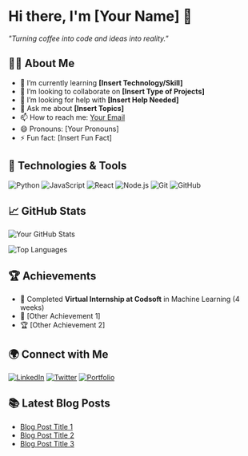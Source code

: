 # Hi there, I'm [Your Name] 👋

<!-- Optional: add a cool quote or a tagline here -->
_"Turning coffee into code and ideas into reality."_

## 👨‍💻 About Me

- 🌱 I’m currently learning **[Insert Technology/Skill]**
- 👯 I’m looking to collaborate on **[Insert Type of Projects]**
- 🤔 I’m looking for help with **[Insert Help Needed]**
- 💬 Ask me about **[Insert Topics]**
- 📫 How to reach me: [Your Email](mailto:your.email@example.com)
- 😄 Pronouns: [Your Pronouns]
- ⚡ Fun fact: [Insert Fun Fact]

## 🔧 Technologies & Tools

![Python](https://img.shields.io/badge/-Python-333333?style=flat&logo=python)
![JavaScript](https://img.shields.io/badge/-JavaScript-333333?style=flat&logo=javascript)
![React](https://img.shields.io/badge/-React-333333?style=flat&logo=react)
![Node.js](https://img.shields.io/badge/-Node.js-333333?style=flat&logo=node.js)
![Git](https://img.shields.io/badge/-Git-333333?style=flat&logo=git)
![GitHub](https://img.shields.io/badge/-GitHub-333333?style=flat&logo=github)
<!-- Add more badges as needed -->

## 📈 GitHub Stats

![Your GitHub Stats](https://github-readme-stats.vercel.app/api?username=yourusername&show_icons=true&hide_border=true)

<!-- Optional: add more GitHub stats such as top languages or streak stats -->
![Top Languages](https://github-readme-stats.vercel.app/api/top-langs/?username=yourusername&layout=compact&hide_border=true)

## 🏆 Achievements

- 🏅 Completed **Virtual Internship at Codsoft** in Machine Learning (4 weeks)
- 🥇 [Other Achievement 1]
- 🏆 [Other Achievement 2]

## 🌍 Connect with Me

[![LinkedIn](https://img.shields.io/badge/-LinkedIn-blue?style=flat&logo=linkedin&link=https://www.linkedin.com/in/yourprofile)](https://www.linkedin.com/in/yourprofile)
[![Twitter](https://img.shields.io/badge/-Twitter-1DA1F2?style=flat&logo=twitter&logoColor=white&link=https://twitter.com/yourprofile)](https://twitter.com/yourprofile)
[![Portfolio](https://img.shields.io/badge/-Portfolio-000000?style=flat&logo=firefox&logoColor=white&link=https://yourportfolio.com)](https://yourportfolio.com)

## 📚 Latest Blog Posts

<!-- Blog post list generator - https://github.com/gautamkrishnar/blog-post-workflow -->
<!-- BLOG-POST-LIST:START -->
- [Blog Post Title 1](https://yourblog.com/post1)
- [Blog Post Title 2](https://yourblog.com/post2)
- [Blog Post Title 3](https://yourblog.com/post3)
<!-- BLOG-POST-LIST:END -->

<!-- Optional: add more sections like hobbies, pet projects, or fun stats -->

